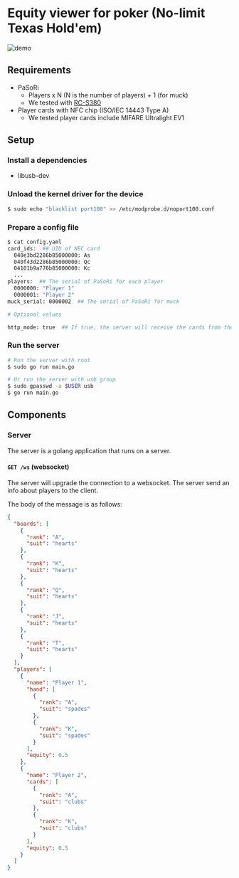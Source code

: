 # Equity viewer for poker (No-limit Texas Hold'em)

![demo](./doc/media/demo.gif)

## Requirements

- PaSoRi
  - Players x N (N is the number of players) + 1 (for muck)
  - We tested with [RC-S380](https://www.sony.co.jp/Products/felica/consumer/products/RC-S380.html)
- Player cards with NFC chip (ISO/IEC 14443 Type A)
  - We tested player cards include MIFARE Ultralight EV1

## Setup

### Install a dependencies

- libusb-dev

### Unload the kernel driver for the device

```bash
$ sudo echo "blacklist port100" >> /etc/modprobe.d/noport100.conf
```

### Prepare a config file

```bash
$ cat config.yaml
card_ids:  ## UID of NEC card
  040e3bd2286b85000000: As
  040f43d2286b85000000: Qc
  04101b9a776b85000000: Kc
  ...
players:  ## The serial of PaSoRi for each player
  0000000: "Player 1"
  0000001: "Player 2"
muck_serial: 0000002  ## The serial of PaSoRi for muck

# Optional values

http_mode: true  ## If true, the server will receive the cards from the HTTP request (default: false)
```

### Run the server

```bash
# Run the server with root
$ sudo go run main.go

# Or run the server with usb group
$ sudo gpasswd -a $USER usb
$ go run main.go
```

## Components

### Server

The server is a golang application that runs on a server.

#### `GET /ws` (websocket)

The server will upgrade the connection to a websocket. The server send an info about players to the client.

The body of the message is as follows:

```json
{
  "boards": [
    {
      "rank": "A",
      "suit": "hearts"
    },
    {
      "rank": "K",
      "suit": "hearts"
    },
    {
      "rank": "Q",
      "suit": "hearts"
    },
    {
      "rank": "J",
      "suit": "hearts"
    },
    {
      "rank": "T",
      "suit": "hearts"
    }
  ],
  "players": [
    {
      "name": "Player 1",
      "hand": [
        {
          "rank": "A",
          "suit": "spades"
        },
        {
          "rank": "K",
          "suit": "spades"
        }
      ],
      "equity": 0.5
    },
    {
      "name": "Player 2",
      "cards": [
        {
          "rank": "A",
          "suit": "clubs"
        },
        {
          "rank": "K",
          "suit": "clubs"
        }
      ],
      "equity": 0.5
    }
  ]
}
```